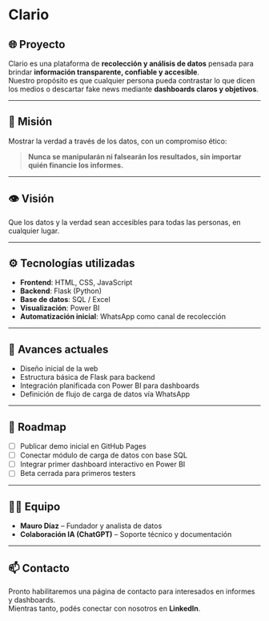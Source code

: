 # Clario

## 🌐 Proyecto
Clario es una plataforma de **recolección y análisis de datos** pensada para brindar **información transparente, confiable y accesible**.  
Nuestro propósito es que cualquier persona pueda contrastar lo que dicen los medios o descartar fake news mediante **dashboards claros y objetivos**.  

---

## 🎯 Misión
Mostrar la verdad a través de los datos, con un compromiso ético:  
> **Nunca se manipularán ni falsearán los resultados, sin importar quién financie los informes.**

---

## 👁️ Visión
Que los datos y la verdad sean accesibles para todas las personas, en cualquier lugar.  

---

## ⚙️ Tecnologías utilizadas
- **Frontend**: HTML, CSS, JavaScript  
- **Backend**: Flask (Python)  
- **Base de datos**: SQL / Excel  
- **Visualización**: Power BI  
- **Automatización inicial**: WhatsApp como canal de recolección  

---

## 🚀 Avances actuales
- Diseño inicial de la web  
- Estructura básica de Flask para backend  
- Integración planificada con Power BI para dashboards  
- Definición de flujo de carga de datos vía WhatsApp  

---

## 📌 Roadmap
- [ ] Publicar demo inicial en GitHub Pages  
- [ ] Conectar módulo de carga de datos con base SQL  
- [ ] Integrar primer dashboard interactivo en Power BI  
- [ ] Beta cerrada para primeros testers  

---

## 👨‍💻 Equipo
- **Mauro Díaz** – Fundador y analista de datos  
- **Colaboración IA (ChatGPT)** – Soporte técnico y documentación  

---

## 📫 Contacto
Pronto habilitaremos una página de contacto para interesados en informes y dashboards.  
Mientras tanto, podés conectar con nosotros en **LinkedIn**.  

